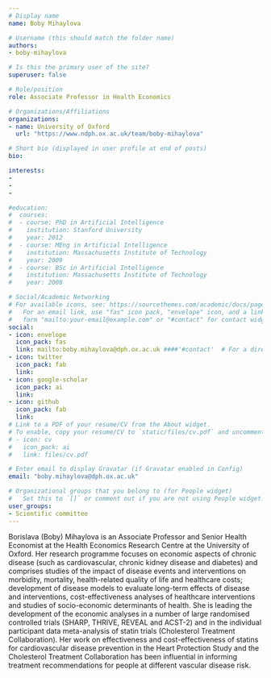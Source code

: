 ```yaml
---
# Display name
name: Boby Mihaylova

# Username (this should match the folder name)
authors:
- boby-mihaylova

# Is this the primary user of the site?
superuser: false

# Role/position
role: Associate Professor in Health Economics

# Organizations/Affiliations
organizations:
- name: University of Oxford
  url: "https://www.ndph.ox.ac.uk/team/boby-mihaylova"

# Short bio (displayed in user profile at end of posts)
bio: 

interests:
- 
- 
- 

#education:
#  courses:
#  - course: PhD in Artificial Intelligence
#    institution: Stanford University
#    year: 2012
#  - course: MEng in Artificial Intelligence
#    institution: Massachusetts Institute of Technology
#    year: 2009
#  - course: BSc in Artificial Intelligence
#    institution: Massachusetts Institute of Technology
#    year: 2008

# Social/Academic Networking
# For available icons, see: https://sourcethemes.com/academic/docs/page-builder/#icons
#   For an email link, use "fas" icon pack, "envelope" icon, and a link in the
#   form "mailto:your-email@example.com" or "#contact" for contact widget.
social:
- icon: envelope
  icon_pack: fas
  link: mailto:boby.mihaylova@dph.ox.ac.uk ####'#contact'  # For a direct email link, use "mailto:test@example.org".
- icon: twitter
  icon_pack: fab
  link: 
- icon: google-scholar
  icon_pack: ai
  link: 
- icon: github
  icon_pack: fab
  link: 
# Link to a PDF of your resume/CV from the About widget.
# To enable, copy your resume/CV to `static/files/cv.pdf` and uncomment the lines below.
# - icon: cv
#   icon_pack: ai
#   link: files/cv.pdf

# Enter email to display Gravatar (if Gravatar enabled in Config)
email: "boby.mihaylova@dph.ox.ac.uk"

# Organizational groups that you belong to (for People widget)
#   Set this to `[]` or comment out if you are not using People widget.
user_groups:
- Scientific committee 
---
```


Borislava (Boby) Mihaylova is an Associate Professor and Senior Health Economist at the Health Economics Research Centre at the University of Oxford. Her research programme focuses on economic aspects of chronic disease (such as cardiovascular, chronic kidney disease and diabetes) and comprises studies of the impact of disease events and interventions on morbidity, mortality, health-related quality of life and healthcare costs; development of disease models to evaluate long-term effects of disease and interventions, cost-effectiveness analyses of healthcare interventions and studies of socio-economic determinants of health. She is leading the development of the economic analyses in a number of large randomised controlled trials (SHARP, THRIVE, REVEAL and ACST-2) and in the individual participant data meta-analysis of statin trials (Cholesterol Treatment Collaboration). Her work on effectiveness and cost-effectiveness of statins for cardiovascular disease prevention in the Heart Protection Study and the Cholesterol Treatment Collaboration has been influential in informing treatment recommendations for people at different vascular disease risk.
